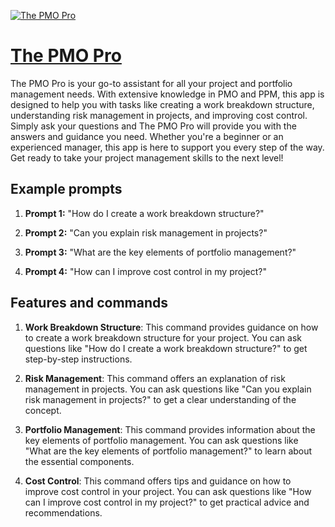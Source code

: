 [![The PMO Pro](https://files.oaiusercontent.com/file-DFcGLdKXFg1FT4Hwaw0Ao1pU?se=2123-10-20T07%3A59%3A40Z&sp=r&sv=2021-08-06&sr=b&rscc=max-age%3D31536000%2C%20immutable&rscd=attachment%3B%20filename%3D15423595-ba14-4a06-a5c1-4de7e9746f74.png&sig=3xNxpgSmNN0o5W%2BH587WpBatUHX7WrqAgRpAWhhTBUo%3D)](https://chat.openai.com/g/g-9eBBn6lcn-the-pmo-pro)

# [The PMO Pro](https://chat.openai.com/g/g-9eBBn6lcn-the-pmo-pro)

The PMO Pro is your go-to assistant for all your project and portfolio management needs. With extensive knowledge in PMO and PPM, this app is designed to help you with tasks like creating a work breakdown structure, understanding risk management in projects, and improving cost control. Simply ask your questions and The PMO Pro will provide you with the answers and guidance you need. Whether you're a beginner or an experienced manager, this app is here to support you every step of the way. Get ready to take your project management skills to the next level!

## Example prompts

1. **Prompt 1:** "How do I create a work breakdown structure?"

2. **Prompt 2:** "Can you explain risk management in projects?"

3. **Prompt 3:** "What are the key elements of portfolio management?"

4. **Prompt 4:** "How can I improve cost control in my project?"

## Features and commands

1. **Work Breakdown Structure**: This command provides guidance on how to create a work breakdown structure for your project. You can ask questions like "How do I create a work breakdown structure?" to get step-by-step instructions.

2. **Risk Management**: This command offers an explanation of risk management in projects. You can ask questions like "Can you explain risk management in projects?" to get a clear understanding of the concept.

3. **Portfolio Management**: This command provides information about the key elements of portfolio management. You can ask questions like "What are the key elements of portfolio management?" to learn about the essential components.

4. **Cost Control**: This command offers tips and guidance on how to improve cost control in your project. You can ask questions like "How can I improve cost control in my project?" to get practical advice and recommendations.
